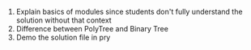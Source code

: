 1. Explain basics of modules since students don't fully understand the solution without that context
2. Difference between PolyTree and Binary Tree
3. Demo the solution file in pry